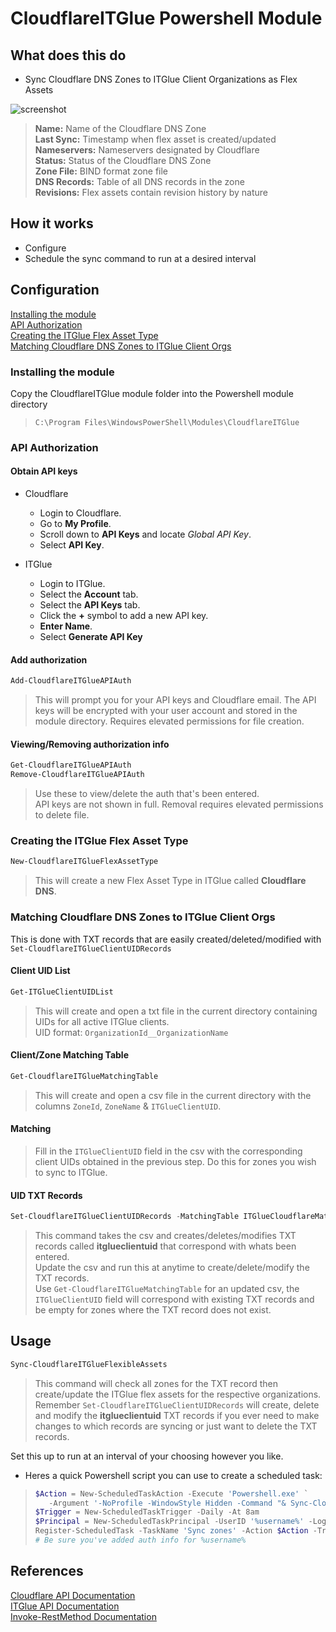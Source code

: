 # CloudflareITGlue Powershell Module

## What does this do

- Sync Cloudflare DNS Zones to ITGlue Client Organizations as Flex Assets

![screenshot](https://user-images.githubusercontent.com/43423017/47933412-be5a1900-de91-11e8-805e-d2a27a5f804c.png)

>**Name:** Name of the Cloudflare DNS Zone  
>**Last Sync:** Timestamp when flex asset is created/updated  
>**Nameservers:** Nameservers designated by Cloudflare  
>**Status:** Status of the Cloudflare DNS Zone  
>**Zone File:** BIND format zone file  
>**DNS Records:** Table of all DNS records in the zone  
>**Revisions:** Flex assets contain revision history by nature  

## How it works

- Configure
- Schedule the sync command to run at a desired interval

## Configuration

[Installing the module](#installing-the-module)  
[API Authorization](#api-authorization)  
[Creating the ITGlue Flex Asset Type](#creating-the-itglue-flex-asset-type)  
[Matching Cloudflare DNS Zones to ITGlue Client Orgs](#matching-cloudflare-dns-zones-to-itglue-client-orgs)  

### Installing the module

Copy the CloudflareITGlue module folder into the Powershell module directory  
>`C:\Program Files\WindowsPowerShell\Modules\CloudflareITGlue`

### API Authorization

#### Obtain API keys

- Cloudflare
  - Login to Cloudflare.
  - Go to **My Profile**.
  - Scroll down to **API Keys** and locate _Global API Key_.
  - Select **API Key**.

- ITGlue
  - Login to ITGlue.
  - Select the **Account** tab.
  - Select the **API Keys** tab.
  - Click the **+** symbol to add a new API key.
  - **Enter Name**.
  - Select **Generate API Key**

#### Add authorization

```powershell
Add-CloudflareITGlueAPIAuth
```

>This will prompt you for your API keys and Cloudflare email. The API keys will be encrypted with your user account and stored in the module directory. Requires elevated permissions for file creation.  

#### Viewing/Removing authorization info

```powershell
Get-CloudflareITGlueAPIAuth
Remove-CloudflareITGlueAPIAuth
```

>Use these to view/delete the auth that's been entered.  
>API keys are not shown in full. Removal requires elevated permissions to delete file.  

### Creating the ITGlue Flex Asset Type

```powershell
New-CloudflareITGlueFlexAssetType
```

>This will create a new Flex Asset Type in ITGlue called **Cloudflare DNS**.  

### Matching Cloudflare DNS Zones to ITGlue Client Orgs

This is done with TXT records that are easily created/deleted/modified with `Set-CloudflareITGlueClientUIDRecords`  

#### Client UID List

```powershell
Get-ITGlueClientUIDList
```

>This will create and open a txt file in the current directory containing UIDs for all active ITGlue clients.  
>UID format: `OrganizationId__OrganizationName`  

#### Client/Zone Matching Table

```powershell
Get-CloudflareITGlueMatchingTable
```

>This will create and open a csv file in the current directory with the columns `ZoneId`, `ZoneName` & `ITGlueClientUID`.  

#### Matching

>Fill in the `ITGlueClientUID` field in the csv with the corresponding client UIDs obtained in the previous step. Do this for zones you wish to sync to ITGlue.  

#### UID TXT Records

```powershell
Set-CloudflareITGlueClientUIDRecords -MatchingTable ITGlueCloudflareMatchingTable.csv
```

>This command takes the csv and creates/deletes/modifies TXT records called **itglueclientuid** that correspond with whats been entered.  
>Update the csv and run this at anytime to create/delete/modify the TXT records.  
>Use `Get-CloudflareITGlueMatchingTable` for an updated csv, the `ITGlueClientUID` field will correspond with existing TXT records
>and be empty for zones where the TXT record does not exist.  

## Usage

```powershell
Sync-CloudflareITGlueFlexibleAssets
```

>This command will check all zones for the TXT record then create/update the ITGlue flex assets for the respective organizations.  
>Remember `Set-CloudflareITGlueClientUIDRecords` will create, delete and modify the **itglueclientuid** TXT records if you ever need to make changes to which records are syncing or just want to delete the TXT records.  

Set this up to run at an interval of your choosing however you like.  

- Heres a quick Powershell script you can use to create a scheduled task:  

>```powershell
>$Action = New-ScheduledTaskAction -Execute 'Powershell.exe' `
>    -Argument '-NoProfile -WindowStyle Hidden -Command "& Sync-CloudflareITGlueFlexibleAssets"'
>$Trigger = New-ScheduledTaskTrigger -Daily -At 8am
>$Principal = New-ScheduledTaskPrincipal -UserID '%username%' -LogonType S4U
>Register-ScheduledTask -TaskName 'Sync zones' -Action $Action -Trigger $Trigger -Principal $Principal
># Be sure you've added auth info for %username%
>```

## References

[Cloudflare API Documentation](https://api.cloudflare.com/)  
[ITGlue API Documentation](https://api.itglue.com/developer/)  
[Invoke-RestMethod Documentation](https://docs.microsoft.com/en-us/powershell/module/microsoft.powershell.utility/invoke-restmethod/)  
